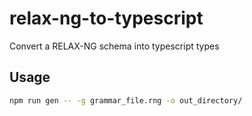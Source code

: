 # relax-ng-to-typescript

Convert a RELAX-NG schema into typescript types

## Usage

```bash
npm run gen -- -g grammar_file.rng -o out_directory/
```
